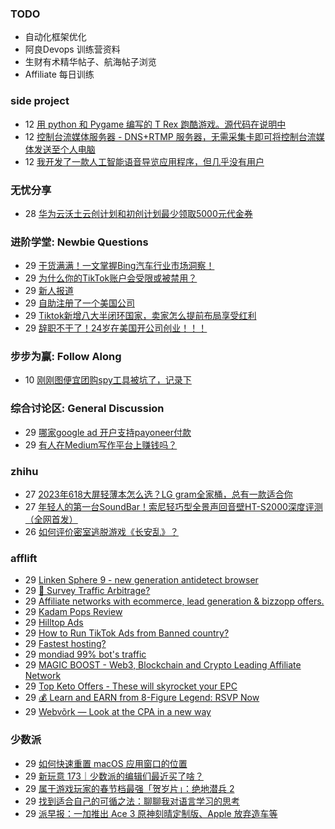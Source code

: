 ### TODO
-  自动化框架优化
-  阿良Devops 训练营资料
-  生财有术精华帖子、航海帖子浏览
-  Affiliate 每日训练

### side project
<!-- sideproject:START -->
-  12 [用 python 和 Pygame 编写的 T Rex 跑酷游戏。源代码在说明中](https://www.youtube.com/watch?v=pZySIXSelCA)
-  12 [控制台流媒体服务器 - DNS+RTMP 服务器，无需采集卡即可将控制台流媒体发送至个人电脑](https://github.com/Aioros/console-streaming-server)
-  12 [我开发了一款人工智能语音导览应用程序，但几乎没有用户](https://www.reddit.com/r/SideProject/comments/18gpp0e/ive_built_an_ai_audio_tour_app_but_have_almost_no/)<!-- sideproject:END -->


### 无忧分享
<!-- ruyo:START -->
-  28 [华为云沃土云创计划和初创计划最少领取5000元代金券](https://51.ruyo.net/18617.html)<!-- ruyo:END -->

### 进阶学堂: Newbie Questions
<!-- advertcn1:START -->
-  29 [干货满满！一文掌握Bing汽车行业市场洞察！](https://www.advertcn.com/thread-114160-1-1.html)
-  29 [为什么你的TikTok账户会受限或被禁用？](https://www.advertcn.com/thread-114157-1-1.html)
-  29 [新人报道](https://www.advertcn.com/thread-114155-1-1.html)
-  29 [自助注册了一个美国公司](https://www.advertcn.com/thread-114154-1-1.html)
-  29 [Tiktok新增八大半闭环国家，卖家怎么提前布局享受红利](https://www.advertcn.com/thread-114153-1-1.html)
-  29 [辞职不干了！24岁在美国开公司创业！！！](https://www.advertcn.com/thread-114152-1-1.html)<!-- advertcn1:END -->

### 步步为赢: Follow Along
<!-- advertcn2:START -->
-  10 [刚刚图便宜团购spy工具被坑了，记录下](https://www.advertcn.com/thread-113954-1-1.html)<!-- advertcn2:END -->

### 综合讨论区: General Discussion
<!-- advertcn3:START -->
-  29 [哪家google ad 开户支持payoneer付款](https://www.advertcn.com/thread-114158-1-1.html)
-  29 [有人在Medium写作平台上赚钱吗？](https://www.advertcn.com/thread-114150-1-1.html)<!-- advertcn3:END -->


### zhihu
<!-- zhihu:START -->
-  27 [2023年618大屏轻薄本怎么选？LG gram全家桶，总有一款适合你](http://zhuanlan.zhihu.com/p/632641888?utm_campaign=rss&utm_medium=rss&utm_source=rss&utm_content=title)
-  27 [年轻人的第一台SoundBar！索尼轻巧型全景声回音壁HT-S2000深度评测（全网首发）](http://zhuanlan.zhihu.com/p/630990296?utm_campaign=rss&utm_medium=rss&utm_source=rss&utm_content=title)
-  26 [如何评价密室逃脱游戏《长安乱》？](http://www.zhihu.com/question/563950552/answer/3045961312?utm_campaign=rss&utm_medium=rss&utm_source=rss&utm_content=title)<!-- zhihu:END -->

### afflift
<!-- afflift:START -->
-  29 [Linken Sphere 9 - new generation antidetect browser](https://afflift.com/f/threads/linken-sphere-9-new-generation-antidetect-browser.12681/)
-  29 [🚦 Survey Traffic Arbitrage?](https://afflift.com/f/threads/%F0%9F%9A%A6-survey-traffic-arbitrage.12508/)
-  29 [Affiliate networks with ecommerce, lead generation &amp; bizzopp offers.](https://afflift.com/f/threads/affiliate-networks-with-ecommerce-lead-generation-bizzopp-offers.12733/)
-  29 [Kadam Pops Review](https://afflift.com/f/threads/kadam-pops-review.12694/)
-  29 [Hilltop Ads](https://afflift.com/f/threads/hilltop-ads.12732/)
-  29 [How to Run TikTok Ads from Banned country?](https://afflift.com/f/threads/how-to-run-tiktok-ads-from-banned-country.12731/)
-  29 [Fastest hosting?](https://afflift.com/f/threads/fastest-hosting.11983/)
-  29 [mondiad 99% bot&#39;s traffic](https://afflift.com/f/threads/mondiad-99-bots-traffic.12730/)
-  29 [MAGIC BOOST - Web3, Blockchain and Crypto Leading Affiliate Network](https://afflift.com/f/threads/magic-boost-web3-blockchain-and-crypto-leading-affiliate-network.10508/)
-  29 [Top Keto Offers - These will skyrocket your EPC](https://afflift.com/f/threads/top-keto-offers-these-will-skyrocket-your-epc.12642/)
-  29 [💰 Learn and EARN from 8-Figure Legend: RSVP Now](https://afflift.com/f/threads/%F0%9F%92%B0-learn-and-earn-from-8-figure-legend-rsvp-now.12705/)
-  29 [Webvõrk — Look at the CPA in a new way](https://afflift.com/f/threads/webv%C3%B5rk-%E2%80%94-look-at-the-cpa-in-a-new-way.2820/)<!-- afflift:END -->

### 少数派
<!-- sspai:START -->
-  29 [如何快速重置 macOS 应用窗口的位置](https://sspai.com/prime/story/reset-macos-window-position)
-  29 [新玩意 173｜少数派的编辑们最近买了啥？](https://sspai.com/post/86780)
-  29 [属于游戏玩家的春节档最强「贺岁片」：绝地潜兵 2](https://sspai.com/post/86680)
-  29 [找到适合自己的可循之法：聊聊我对语言学习的思考](https://sspai.com/post/85611)
-  29 [派早报：一加推出 Ace 3 原神刻晴定制版、Apple 放弃造车等](https://sspai.com/post/86766)<!-- sspai:END -->
